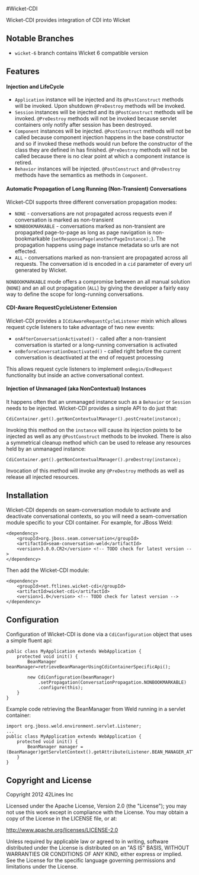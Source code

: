#Wicket-CDI

Wicket-CDI provides integration of CDI into Wicket

## Notable Branches
* `wicket-6` branch contains Wicket 6 compatible version

## Features

#### Injection and LifeCycle

* `Application` instance will be injected and its `@PostConstruct` methods will be invoked. Upon shutdown `@PreDestroy` methods will be invoked.
* `Session` instances will be injected and its `@PostConstruct` methods will be invoked. `@PreDestroy` methods will not be invoked because servlet containers only notify after session has been destroyed.
* `Component` instances will be injected. `@PostConstruct` methods will not be called because component injection happens in the base constructor and so if invoked these methods would run before the constructor of the class they are defined in has finished. `@PreDestroy` methods will not be called because there is no clear point at which a component instance is retired.
* `Behavior` instances will be injected. `@PostConstruct` and `@PreDestroy` methods have the semantics as methods in `Component`.

#### Automatic Propagation of Long Running (Non-Transient) Conversations

Wicket-CDI supports three different conversation propagation modes:

* `NONE` - conversations are not propagated across requests even if conversation is marked as non-transient
* `NONBOOKMARKABLE` - conversations marked as non-transient are propagated page-to-page as long as page navigation is non-bookmarkable (`setResponsePage(anotherPageInstance);`). The propagation happens using page instance metadata so urls are not effected.
* `ALL` - conversations marked as non-transient are propagated across all requests. The conversation id is encoded in a `cid` parameter of every url generated by Wicket.

`NONBOOKMARKABLE` mode offers a compromise between an all manual solution (`NONE`) and an all out propagation (`ALL`) by giving the developer a fairly easy way to define the scope for long-running conversations.

#### CDI-Aware RequestCycleListener Extension

Wicket-CDI provides a `ICdiAwareRequestCycleListener` mixin which allows request cycle listeners to take advantage of two new events:

* `onAfterConversationActivated()` - called after a non-transient conversation is started or a long-running conversation is activated
* `onBeforeConversationDeactivated()` - called right before the current conversation is deactivated at the end of request processing

This allows request cycle listeners to implement `onBegin/EndRequest` functionality but inside an active conversational context.

#### Injection of Unmanaged (aka NonContextual) Instances

It happens often that an unmanaged instance such as a `Behavior` or `Session` needs to be injected. Wicket-CDI provides a simple API to do just that:

`CdiContainer.get().getNonContextualManager().postCreate(instance);`

Invoking this method on the `instance` will cause its injection points to be injected as well as any `@PostConstruct` methods to be invoked. There is also a symmetrical cleanup method which can be used to release any resources held by an unmanaged instance:

`CdiContainer.get().getNonContextualManager().preDestroy(instance);`

Invocation of this method will invoke any `@PreDestroy` methods as well as release all injected resources.

## Installation

Wicket-CDI depends on seam-conversation module to activate and deactivate conversational contexts, so you will need a seam-conversation module specific to your CDI container. For example, for JBoss Weld:

    <dependency>
        <groupId>org.jboss.seam.conversation</groupId>
        <artifactId>seam-conversation-weld</artifactId>
		<version>3.0.0.CR2</version> <!-- TODO check for latest version -->
    </dependency>

Then add the Wicket-CDI module:

    <dependency>
        <groupId>net.ftlines.wicket-cdi</groupId>
        <artifactId>wicket-cdi</artifactId>
		<version>1.0</version> <!-- TODO check for latest version -->
    </dependency>

## Configuration

Configuration of Wicket-CDI is done via a `CdiConfiguration` object that uses a simple fluent api:

    public class MyApplication extends WebApplication {
	    protected void init() {
            BeanManager beanManager=retrieveBeanManagerUsingCdiContainerSpecificApi();
            
			new CdiConfiguration(beanManager)
                .setPropagation(ConversationPropagation.NONBOOKMARKABLE)
                .configure(this);
	    }
    }

Example code retrieving the BeanManager from Weld running in a servlet container:

    import org.jboss.weld.environment.servlet.Listener;
	...
    public class MyApplication extends WebApplication {
	    protected void init() {
            BeanManager manager = (BeanManager)getServletContext().getAttribute(Listener.BEAN_MANAGER_ATTRIBUTE_NAME);
        }
    }

## Copyright and License

Copyright 2012 42Lines Inc

Licensed under the Apache License, Version 2.0 (the "License"); you may not use this work except in
compliance with the License. You may obtain a copy of the License in the LICENSE file, or at:

http://www.apache.org/licenses/LICENSE-2.0

Unless required by applicable law or agreed to in writing, software distributed under the License is
distributed on an "AS IS" BASIS, WITHOUT WARRANTIES OR CONDITIONS OF ANY KIND, either express or implied.
See the License for the specific language governing permissions and limitations under the License.
